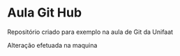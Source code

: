 # Aula Git Hub 
Repositório criado para exemplo na aula de Git da Unifaat

Alteração efetuada na maquina